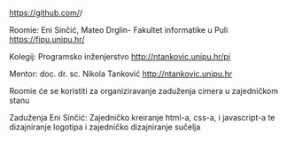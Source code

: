 https://github.com/<username>/<project>

Roomie: Eni Sinčić, Mateo Drglin-
Fakultet informatike u Puli
https://fipu.unipu.hr/

Kolegij: Programsko inženjerstvo
http://ntankovic.unipu.hr/pi

Mentor: doc. dr. sc. Nikola Tanković
http://ntankovic.unipu.hr

Roomie će se koristiti za organiziravanje zaduženja cimera u zajedničkom stanu

Zaduženja Eni Sinčić: Zajedničko kreiranje html-a, css-a, i javascript-a te dizajniranje logotipa i zajedničko dizajniranje sučelja
